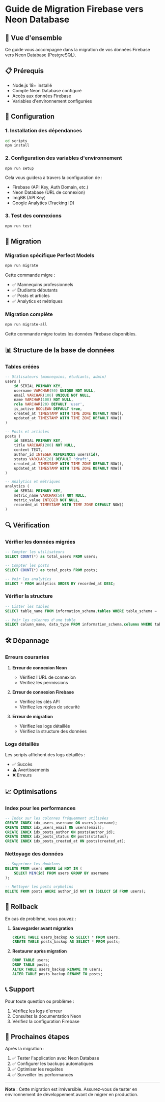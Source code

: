 # Guide de Migration Firebase vers Neon Database

## 🚀 Vue d'ensemble

Ce guide vous accompagne dans la migration de vos données Firebase vers Neon Database (PostgreSQL).

## 📋 Prérequis

- Node.js 18+ installé
- Compte Neon Database configuré
- Accès aux données Firebase
- Variables d'environnement configurées

## 🔧 Configuration

### 1. Installation des dépendances

```bash
cd scripts
npm install
```

### 2. Configuration des variables d'environnement

```bash
npm run setup
```

Cela vous guidera à travers la configuration de :
- Firebase (API Key, Auth Domain, etc.)
- Neon Database (URL de connexion)
- ImgBB (API Key)
- Google Analytics (Tracking ID)

### 3. Test des connexions

```bash
npm run test
```

## 🚀 Migration

### Migration spécifique Perfect Models

```bash
npm run migrate
```

Cette commande migre :
- ✅ Mannequins professionnels
- ✅ Étudiants débutants  
- ✅ Posts et articles
- ✅ Analytics et métriques

### Migration complète

```bash
npm run migrate-all
```

Cette commande migre toutes les données Firebase disponibles.

## 📊 Structure de la base de données

### Tables créées

```sql
-- Utilisateurs (mannequins, étudiants, admin)
users (
    id SERIAL PRIMARY KEY,
    username VARCHAR(50) UNIQUE NOT NULL,
    email VARCHAR(100) UNIQUE NOT NULL,
    name VARCHAR(100) NOT NULL,
    role VARCHAR(20) DEFAULT 'user',
    is_active BOOLEAN DEFAULT true,
    created_at TIMESTAMP WITH TIME ZONE DEFAULT NOW(),
    updated_at TIMESTAMP WITH TIME ZONE DEFAULT NOW()
)

-- Posts et articles
posts (
    id SERIAL PRIMARY KEY,
    title VARCHAR(200) NOT NULL,
    content TEXT,
    author_id INTEGER REFERENCES users(id),
    status VARCHAR(20) DEFAULT 'draft',
    created_at TIMESTAMP WITH TIME ZONE DEFAULT NOW(),
    updated_at TIMESTAMP WITH TIME ZONE DEFAULT NOW()
)

-- Analytics et métriques
analytics (
    id SERIAL PRIMARY KEY,
    metric_name VARCHAR(50) NOT NULL,
    metric_value INTEGER NOT NULL,
    recorded_at TIMESTAMP WITH TIME ZONE DEFAULT NOW()
)
```

## 🔍 Vérification

### Vérifier les données migrées

```sql
-- Compter les utilisateurs
SELECT COUNT(*) as total_users FROM users;

-- Compter les posts
SELECT COUNT(*) as total_posts FROM posts;

-- Voir les analytics
SELECT * FROM analytics ORDER BY recorded_at DESC;
```

### Vérifier la structure

```sql
-- Lister les tables
SELECT table_name FROM information_schema.tables WHERE table_schema = 'public';

-- Voir les colonnes d'une table
SELECT column_name, data_type FROM information_schema.columns WHERE table_name = 'users';
```

## 🛠️ Dépannage

### Erreurs courantes

1. **Erreur de connexion Neon**
   - Vérifiez l'URL de connexion
   - Vérifiez les permissions

2. **Erreur de connexion Firebase**
   - Vérifiez les clés API
   - Vérifiez les règles de sécurité

3. **Erreur de migration**
   - Vérifiez les logs détaillés
   - Vérifiez la structure des données

### Logs détaillés

Les scripts affichent des logs détaillés :
- ✅ Succès
- ⚠️ Avertissements
- ❌ Erreurs

## 📈 Optimisations

### Index pour les performances

```sql
-- Index sur les colonnes fréquemment utilisées
CREATE INDEX idx_users_username ON users(username);
CREATE INDEX idx_users_email ON users(email);
CREATE INDEX idx_posts_author ON posts(author_id);
CREATE INDEX idx_posts_status ON posts(status);
CREATE INDEX idx_posts_created_at ON posts(created_at);
```

### Nettoyage des données

```sql
-- Supprimer les doublons
DELETE FROM users WHERE id NOT IN (
    SELECT MIN(id) FROM users GROUP BY username
);

-- Nettoyer les posts orphelins
DELETE FROM posts WHERE author_id NOT IN (SELECT id FROM users);
```

## 🔄 Rollback

En cas de problème, vous pouvez :

1. **Sauvegarder avant migration**
   ```sql
   CREATE TABLE users_backup AS SELECT * FROM users;
   CREATE TABLE posts_backup AS SELECT * FROM posts;
   ```

2. **Restaurer après migration**
   ```sql
   DROP TABLE users;
   DROP TABLE posts;
   ALTER TABLE users_backup RENAME TO users;
   ALTER TABLE posts_backup RENAME TO posts;
   ```

## 📞 Support

Pour toute question ou problème :

1. Vérifiez les logs d'erreur
2. Consultez la documentation Neon
3. Vérifiez la configuration Firebase

## 🎯 Prochaines étapes

Après la migration :

1. ✅ Tester l'application avec Neon Database
2. ✅ Configurer les backups automatiques
3. ✅ Optimiser les requêtes
4. ✅ Surveiller les performances

---

**Note** : Cette migration est irréversible. Assurez-vous de tester en environnement de développement avant de migrer en production.

